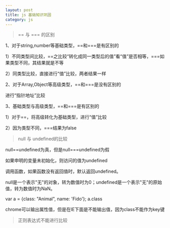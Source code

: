 ```yaml
---
layout: post
title: js 基础知识巩固
category: js
---
```


>== 与 === 的区别

1、对于string,number等基础类型，==和===是有区别的

1）不同类型间比较，==之比较“转化成同一类型后的值”看“值”是否相等，===如果类型不同，其结果就是不等

2）同类型比较，直接进行“值”比较，两者结果一样

2、对于Array,Object等高级类型，==和===是没有区别的

进行“指针地址”比较

3、基础类型与高级类型，==和===是有区别的

1）对于==，将高级转化为基础类型，进行“值”比较

2）因为类型不同，===结果为false

>null 与 undefined的比较

null==undefined为真，但是null===undefined为假

如果申明的变量未初始化，则访问的值为undefined

调用函数，如果函数没有返回值时，默认返回undefined。

null是一个表示"无"的对象，转为数值时为0；undefined是一个表示"无"的原始值，转为数值时为NaN。

var a = {class: "Animal", name: 'Fido'};     a.class

chrome可以输出属性值，但是在IE下面是不能输出值，因为class不能作为key键

>正则表达式不能进行比较